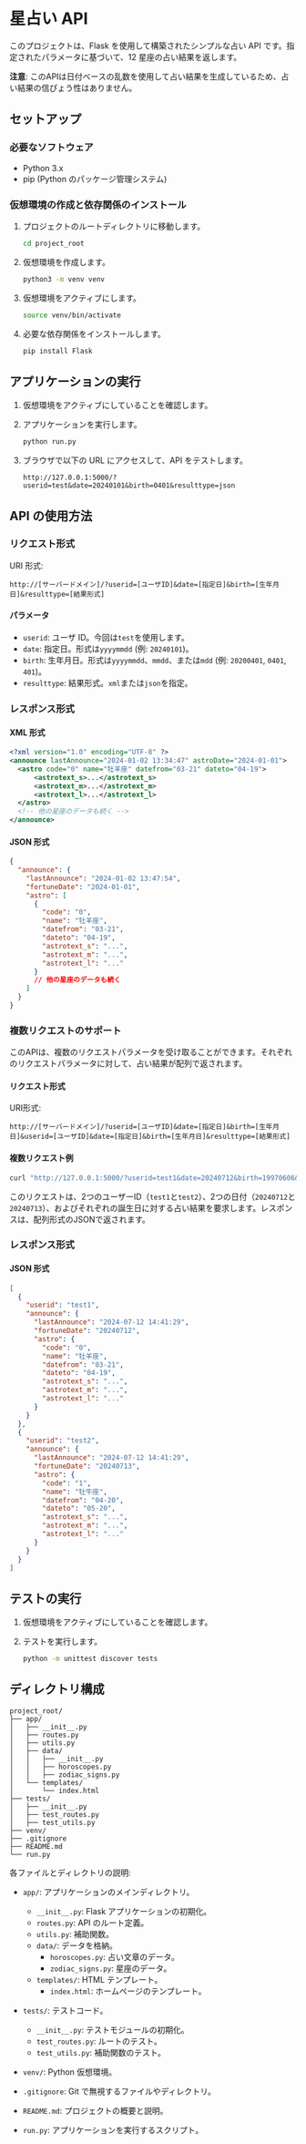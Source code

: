 
# 星占い API

このプロジェクトは、Flask を使用して構築されたシンプルな占い API です。指定されたパラメータに基づいて、12 星座の占い結果を返します。

**注意**: このAPIは日付ベースの乱数を使用して占い結果を生成しているため、占い結果の信ぴょう性はありません。

## セットアップ

### 必要なソフトウェア

- Python 3.x
- pip (Python のパッケージ管理システム)

### 仮想環境の作成と依存関係のインストール

1. プロジェクトのルートディレクトリに移動します。

   ```bash
   cd project_root
   ```

2. 仮想環境を作成します。

   ```bash
   python3 -m venv venv
   ```

3. 仮想環境をアクティブにします。

   ```bash
   source venv/bin/activate
   ```

4. 必要な依存関係をインストールします。

   ```bash
   pip install Flask
   ```

## アプリケーションの実行

1. 仮想環境をアクティブにしていることを確認します。
2. アプリケーションを実行します。

   ```bash
   python run.py
   ```

3. ブラウザで以下の URL にアクセスして、API をテストします。

   ```
   http://127.0.0.1:5000/?userid=test&date=20240101&birth=0401&resulttype=json
   ```

## API の使用方法

### リクエスト形式

URI 形式:

```
http://[サーバードメイン]/?userid=[ユーザID]&date=[指定日]&birth=[生年月日]&resulttype=[結果形式]
```

#### パラメータ

- `userid`: ユーザ ID。今回は`test`を使用します。
- `date`: 指定日。形式は`yyyymmdd` (例: `20240101`)。
- `birth`: 生年月日。形式は`yyyymmdd`、`mmdd`、または`mdd` (例: `20200401`, `0401`, `401`)。
- `resulttype`: 結果形式。`xml`または`json`を指定。

### レスポンス形式

#### XML 形式

```xml
<?xml version="1.0" encoding="UTF-8" ?>
<announce lastAnnounce="2024-01-02 13:34:47" astroDate="2024-01-01">
  <astro code="0" name="牡羊座" datefrom="03-21" dateto="04-19">
      <astrotext_s>...</astrotext_s>
      <astrotext_m>...</astrotext_m>
      <astrotext_l>...</astrotext_l>
  </astro>
  <!-- 他の星座のデータも続く -->
</announce>
```

#### JSON 形式

```json
{
  "announce": {
    "lastAnnounce": "2024-01-02 13:47:54",
    "fortuneDate": "2024-01-01",
    "astro": [
      {
        "code": "0",
        "name": "牡羊座",
        "datefrom": "03-21",
        "dateto": "04-19",
        "astrotext_s": "...",
        "astrotext_m": "...",
        "astrotext_l": "..."
      }
      // 他の星座のデータも続く
    ]
  }
}
```

### 複数リクエストのサポート

このAPIは、複数のリクエストパラメータを受け取ることができます。それぞれのリクエストパラメータに対して、占い結果が配列で返されます。

#### リクエスト形式

URI形式:

```
http://[サーバードメイン]/?userid=[ユーザID]&date=[指定日]&birth=[生年月日]&userid=[ユーザID]&date=[指定日]&birth=[生年月日]&resulttype=[結果形式]
```

#### 複数リクエスト例

```bash
curl "http://127.0.0.1:5000/?userid=test1&date=20240712&birth=19970606&userid=test2&date=20240713&birth=19880515&resulttype=json"
```

このリクエストは、2つのユーザーID（`test1`と`test2`）、2つの日付（`20240712`と`20240713`）、およびそれぞれの誕生日に対する占い結果を要求します。レスポンスは、配列形式のJSONで返されます。

### レスポンス形式

#### JSON 形式

```json
[
  {
    "userid": "test1",
    "announce": {
      "lastAnnounce": "2024-07-12 14:41:29",
      "fortuneDate": "20240712",
      "astro": {
        "code": "0",
        "name": "牡羊座",
        "datefrom": "03-21",
        "dateto": "04-19",
        "astrotext_s": "...",
        "astrotext_m": "...",
        "astrotext_l": "..."
      }
    }
  },
  {
    "userid": "test2",
    "announce": {
      "lastAnnounce": "2024-07-12 14:41:29",
      "fortuneDate": "20240713",
      "astro": {
        "code": "1",
        "name": "牡牛座",
        "datefrom": "04-20",
        "dateto": "05-20",
        "astrotext_s": "...",
        "astrotext_m": "...",
        "astrotext_l": "..."
      }
    }
  }
]
```

## テストの実行

1. 仮想環境をアクティブにしていることを確認します。
2. テストを実行します。

   ```bash
   python -m unittest discover tests
   ```

## ディレクトリ構成

```
project_root/
├── app/
│   ├── __init__.py
│   ├── routes.py
│   ├── utils.py
│   ├── data/
│   │   ├── __init__.py
│   │   ├── horoscopes.py
│   │   ├── zodiac_signs.py
│   └── templates/
│       └── index.html
├── tests/
│   ├── __init__.py
│   ├── test_routes.py
│   ├── test_utils.py
├── venv/
├── .gitignore
├── README.md
└── run.py
```

各ファイルとディレクトリの説明:

- `app/`: アプリケーションのメインディレクトリ。

  - `__init__.py`: Flask アプリケーションの初期化。
  - `routes.py`: API のルート定義。
  - `utils.py`: 補助関数。
  - `data/`: データを格納。
    - `horoscopes.py`: 占い文章のデータ。
    - `zodiac_signs.py`: 星座のデータ。
  - `templates/`: HTML テンプレート。
    - `index.html`: ホームページのテンプレート。

- `tests/`: テストコード。

  - `__init__.py`: テストモジュールの初期化。
  - `test_routes.py`: ルートのテスト。
  - `test_utils.py`: 補助関数のテスト。

- `venv/`: Python 仮想環境。

- `.gitignore`: Git で無視するファイルやディレクトリ。

- `README.md`: プロジェクトの概要と説明。

- `run.py`: アプリケーションを実行するスクリプト。
